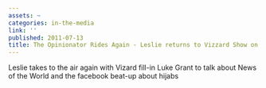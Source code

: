 ```yaml
---
assets: ~
categories: in-the-media
link: ''
published: 2011-07-13
title: The Opinionator Rides Again - Leslie returns to Vizzard Show on MTR
---
```

Leslie takes to the air again with Vizard fill-in Luke Grant to talk about News of the World and the facebook beat-up about hijabs